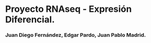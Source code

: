 # Proyecto RNAseq - Expresión Diferencial. 
### Juan Diego Fernández, Edgar Pardo, Juan Pablo Madrid.


